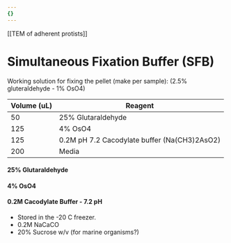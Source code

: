 ```yaml
---
{}
---
```

[[TEM of adherent protists]]
# Simultaneous Fixation Buffer (SFB)

Working solution for fixing the pellet (make per sample):
(2.5% gluteraldehyde - 1% OsO4)

| Volume (uL) | Reagent            |
| ----------- | ------------------ |
| 50          | 25% Glutaraldehyde |
| 125         | 4% OsO4            |
| 125         | 0.2M pH 7.2 Cacodylate buffer (Na(CH3)2AsO2)   |
| 200         | Media              |

#### 25% Glutaraldehyde

#### 4% OsO4

#### 0.2M Cacodylate Buffer - 7.2 pH
- Stored in the -20 C freezer.
- 0.2M NaCaCO
- 20% Sucrose w/v (for marine organisms?)
